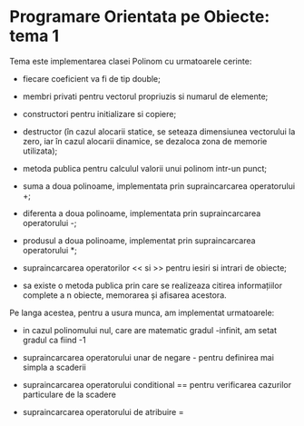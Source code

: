 # Programare Orientata pe Obiecte: tema 1

Tema este implementarea clasei Polinom cu urmatoarele cerinte:
- fiecare coeficient va fi de tip double;

- membri privati pentru vectorul propriuzis si numarul de elemente;

- constructori pentru initializare si copiere;

- destructor (în cazul alocarii statice, se seteaza dimensiunea vectorului la zero, iar în cazul alocarii dinamice, se dezaloca zona de memorie utilizata);

- metoda publica pentru calculul valorii unui polinom intr-un punct;

- suma a doua polinoame, implementata prin supraincarcarea operatorului +;

- diferenta a doua polinoame, implementata prin supraincarcarea operatorului -;

- produsul a doua polinoame, implementat prin supraincarcarea operatorului *;

- supraincarcarea operatorilor << si >> pentru iesiri si intrari de obiecte;

- sa existe o metoda publica prin care se realizeaza citirea informațiilor complete a n obiecte, memorarea și afisarea acestora.

Pe langa acestea, pentru a usura munca, am implementat urmatoarele:

- in cazul polinomului nul, care are matematic gradul -infinit, am setat gradul ca fiind -1

- supraincarcarea operatorului unar de negare - pentru definirea mai simpla a scaderii

- supraincarcarea operatorului conditional == pentru verificarea cazurilor particulare de la scadere

- supraincarcarea operatorului de atribuire =
